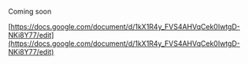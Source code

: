 Coming soon

[https://docs.google.com/document/d/1kX1R4y_FVS4AHVqCek0IwtgD-NKi8Y77/edit](https://docs.google.com/document/d/1kX1R4y_FVS4AHVqCek0IwtgD-NKi8Y77/edit)